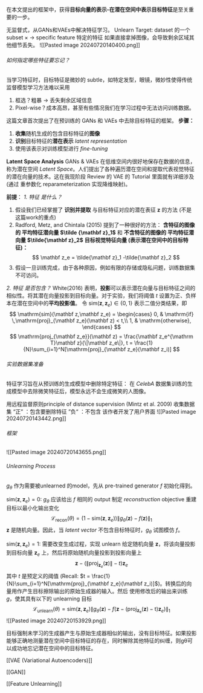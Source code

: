 在本文提出的框架中，获得**目标向量的表示-在潜在空间中表示目标特征**是至关重要的一步。

无监督式，从GANs和VAEs中解决特征学习。
Unlearn Target: dataset 的一个subset $\times$  $\longrightarrow$  specific feature 特定的特征
如果直接拿掉图像，会导致剩余区域其他细节丢失。
![[Pasted image 20240720140400.png]]
###### 如何指定哪些特征要忘记？
当学习特征时，目标特征是微妙的 subtle，如特定发型，眼镜，微妙性使得传统监督模型学习方法难以采用

1. 框选？粗暴 $\longrightarrow$ 丢失剩余区域信息
2. Pixel-wise？成本高昂，甚至有些情况我们在学习过程中无法访问训练数据。

这篇文章首次提出了在预训练的 GANs 和 VAEs 中去除目标特征的框架。
**步骤：**
1. **收集**随机生成的包含目标特征的**图像**
2. **识别**目标特征的**潜在表示** *latent representation*
3. 使用该表示对训练模型进行 *fine-tuning*

**Latent Space Analysis**
GANs & VAEs 在低维空间内很好地保存在数据的信息，称为潜在空间 *Latent Space*。人们提出了各种遍历潜在空间和提取代表视觉特征的潜在向量的技术。这在我现阶段 Review 的 VAE 的 Tutorial 里面就有详细涉及 (通过 重参数化 reparameterization 实现降维映射)。

**前提**： 
*1. 特征 是什么？*
1. 假设我们已经掌握了 **识别并提取** 与目标特征对应的潜在表征 $\mathbf z$ 的方法 (不是这篇work的重点)
2. Radford, Metz, and Chintala (2015) 提到了一种很好的方法：
	**含特征的图像的 平均特征潜向量 $\tilde {\mathbf z}_1$** 和 **不含特征的图像的 平均特征潜向量 $\tilde{\mathbf z}_2$**
	**目标视觉特征向量 (表示潜在空间中的目标特征)：**
	$$
	\mathbf z_e = \tilde{\mathbf z}_1 -\tilde{\mathbf z}_2
	$$
3. 假设一旦训练完成，由于各种原因，例如有限的存储或隐私问题，训练数据集不可访问。

*2. 特征 是否包含？*
White(2016) 表明，**投影**可以表示潜在向量与目标特征之间的相似性。将其潜在向量投影到目标向量。对于实验，我们将阈值 $t$ 设置为正、负样本在潜在空间中的**平均投影值**。
令 $\mathrm{sim}(\mathbf z, \mathbf z_e)\in\{0,1\}$ 表示二值分类结果，即
$$
\mathrm{sim}(\mathbf z,\mathbf z_e) = 
\begin{cases}
0, & \mathrm{if} \,\mathrm{proj}_{\mathbf z_e}(\mathbf z) < t,\\
1, & \mathrm{otherwise},
\end{cases}
$$
$$
\mathrm{proj_{\mathbf z_e}}(\mathbf z) = \frac{\mathbf z_e^{\mathrm T}\mathbf z}{\|\mathbf z_e\|}, t = \frac{1}{N}\sum_{i=1}^N[\mathrm{proj}_{\mathbf z_e}(\mathbf z_i)]
$$

###### 实验数据集准备
特征学习旨在从预训练的生成模型中删除特定特征：
	在 *CelebA* 数据集训练的生成模型中去除微笑特征后，模型永远不会生成微笑的人图像。

用远程监督原则principle of distance supervision (Mintz et al. 2009) 收集数据集
	“正” ：包含要删除特征
	”负“ ：不包含
该作者开发了用户界面
![[Pasted image 20240720143442.png]]
###### 框架
![[Pasted image 20240720143655.png]]

###### Unlearning Process
$g_\theta$ 作为需要被unlearned 的model，先从 pre-trained generator $f$ 初始化得到。

$\mathrm{sim}(\mathbf z,\mathbf z_e) = 0$: $g_{\theta}$ 应该给出 $f$ 相同的 output
	制定 *reconstruction* objective 重建目标以最小化输出变化
	$$
	\mathcal L_{\mathrm{recon}} (\theta) = (1-\mathrm{sim}(\mathbf z,\mathbf z_e))\|g_{\theta} (\mathbf z) - f(\mathbf z)\|_1
	$$
	$\mathbf z$ 是随机向量。因此，当 *latent vector* 不包含目标特征时，$g_{\theta}$ 试图模仿 $f$。

$\mathrm{sim}(\mathbf z,\mathbf z_e)=1$: 需要改变生成过程，实现 unlearn
	给定随机向量 $\mathbf z$，将该向量投影到目标向量 $\mathbf z_e$ 上，然后将原始随机向量投影到投影向量上
	$$
	\mathbf z-(\|\mathrm {proj}_{\mathbf z_e} (\mathbf z)\|-t)\mathbf z_e
	$$
	其中 $t$ 是预定义的阈值 (Recall: $t = \frac{1}{N}\sum_{i=1}^N[\mathrm{proj}_{\mathbf z_e}(\mathbf z_i)]$)。转换后的向量用作产生目标擦除输出的原始生成器的输入。然后
	使用修改后的输出来训练 $g$，使其具有以下的 unlearning 目标
	$$
	\mathcal L_{\mathrm{unlearn}}(\theta) = \mathrm{sim} (\mathbf z,\mathbf z_e) \|g_{\theta}(\mathbf z) - f(\mathbf z-(\mathrm{proj_{\mathbf z_e}(\mathbf z)-t})\mathbf z_e) \|_1
	$$
![[Pasted image 20240720153929.png]]

目标强制未学习的生成器产生与原始生成器相似的输出，没有目标特征。如果投影能够正确地测量潜在空间中目标特征的存在，同时解除其他特征的纠缠，则gθ可以成功地忘记潜在空间中的目标特征。



[[VAE (Variational Autoencoders)]]

[[GAN]]

[[Feature Unlearning]]
